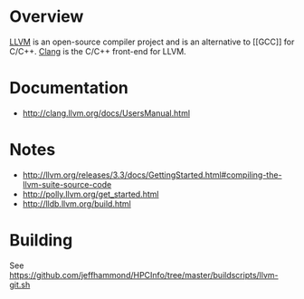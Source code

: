 # Overview

[LLVM](http://llvm.org/) is an open-source compiler project and is an alternative to [[GCC]] for C/C++.  [Clang](http://clang.llvm.org/) is the C/C++ front-end for LLVM.

# Documentation

* http://clang.llvm.org/docs/UsersManual.html

# Notes

* http://llvm.org/releases/3.3/docs/GettingStarted.html#compiling-the-llvm-suite-source-code
* http://polly.llvm.org/get_started.html
* http://lldb.llvm.org/build.html

# Building

See https://github.com/jeffhammond/HPCInfo/tree/master/buildscripts/llvm-git.sh
